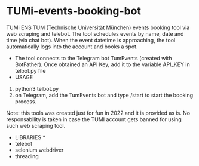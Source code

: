 # TUMi-events-booking-bot
TUMi ENS TUM (Technische Universität München) events booking tool via web scraping and telebot.
The tool schedules events by name, date and time (via chat bot).
When the event datetime is approaching, the tool automatically logs into the account and books a spot.

* The tool connects to the Telegram bot TumEvents (created with BotFather).
Once obtained an API Key, add it to the variable API_KEY in  telbot.py file
* USAGE
1. python3 telbot.py
2. on Telegram, add the TumEvents bot and type /start to start the booking process.

Note: this tools was created just for fun in 2022 and it is provided as is. No responsability is taken in case the TUMI account gets banned for using such web scraping tool.

* LIBRARIES *
* telebot
* selenium webdriver
* threading
